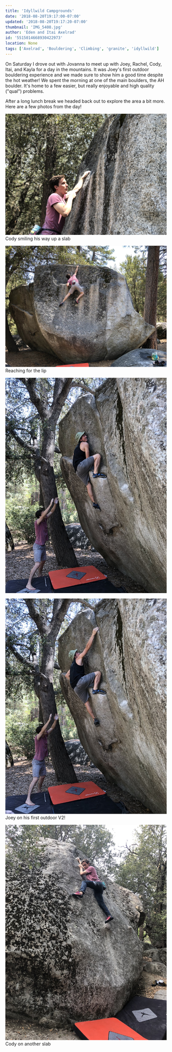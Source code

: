 ```yaml
---
title: 'Idyllwild Campgrounds'
date: '2018-08-20T19:17:00-07:00'
updated: '2018-08-20T19:17:20-07:00'
thumbnail: 'IMG_5408.jpg'
author: 'Eden and Itai Axelrad'
id: '5515014668930422973'
location: None
tags: ['Axelrad', 'Bouldering', 'Climbing', 'granite', 'idyllwild']
---
```


On Saturday I drove out with Jovanna to meet up with Joey, Rachel, Cody, Itai, and Kayla for a day in the mountains. It was Joey's first outdoor bouldering experience and we made sure to show him a good time despite the hot weather! We spent the morning at one of the main boulders, the AH boulder. It's home to a few easier, but really enjoyable and high quality ("qual") problems.

After a long lunch break we headed back out to explore the area a bit more. Here are a few photos from the day!

![image alt](/images/IMG_5408.jpg)Cody smiling his way up a slab

![image alt](/images/IMG_5415.jpg)Reaching for the lip

![image alt](/images/IMG_5418.JPG)

![image alt](/images/IMG_5419.JPG)Joey on his first outdoor V2!

![image alt](/images/IMG_5423.JPG)Cody on another slab

